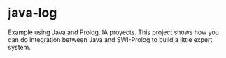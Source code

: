 # java-log
Example using Java and Prolog. IA proyects.
This project shows how you can do integration between Java and SWI-Prolog to build a little expert system. 
